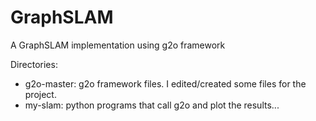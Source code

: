 # GraphSLAM
A GraphSLAM implementation using g2o framework

Directories:
- g2o-master: g2o framework files. I edited/created some files for the project.
- my-slam: python programs that call g2o and plot the results...
